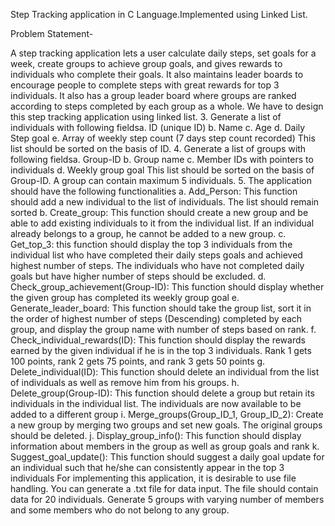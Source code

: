 Step Tracking application in C Language.Implemented using Linked List.

Problem Statement-


A step tracking application lets a user calculate daily steps, set goals for a week, create groups to
achieve group goals, and gives rewards to individuals who complete their goals. It also maintains
leader boards to encourage people to complete steps with great rewards for top 3 individuals. It also
has a group leader board where groups are ranked according to steps completed by each group as a
whole. We have to design this step tracking application using linked list.
3. Generate a list of individuals with following fieldsa. ID (unique ID)
b. Name
c. Age
d. Daily Step goal
e. Array of weekly step count (7 days step count recorded)
This list should be sorted on the basis of ID.
4. Generate a list of groups with following fieldsa. Group-ID
b. Group name
c. Member IDs with pointers to individuals
d. Weekly group goal
This list should be sorted on the basis of Group-ID. A group can contain maximum 5
individuals.
5. The application should have the following functionalities
a. Add_Person: This function should add a new individual to the list of individuals. The
list should remain sorted
b. Create_group: This function should create a new group and be able to add existing
individuals to it from the individual list. If an individual already belongs to a group,
he cannot be added to a new group.
c. Get_top_3: this function should display the top 3 individuals from the individual list
who have completed their daily steps goals and achieved highest number of steps.
The individuals who have not completed daily goals but have higher number of steps
should be excluded.
d. Check_group_achievement(Group-ID): This function should display whether the
given group has completed its weekly group goal
e. Generate_leader_board: This function should take the group list, sort it in the order
of highest number of steps (Descending) completed by each group, and display the
group name with number of steps based on rank.
f. Check_individual_rewards(ID): This function should display the rewards earned by
the given individual if he is in the top 3 individuals. Rank 1 gets 100 points, rank 2
gets 75 points, and rank 3 gets 50 points
g. Delete_individual(ID): This function should delete an individual from the list of
individuals as well as remove him from his groups.
h. Delete_group(Group-ID): This function should delete a group but retain its
individuals in the individual list. The individuals are now available to be added to a
different group
i. Merge_groups(Group_ID_1, Group_ID_2): Create a new group by merging two
groups and set new goals. The original groups should be deleted.
j. Display_group_info(): This function should display information about members in
the group as well as group goals and rank
k. Suggest_goal_update(): This function should suggest a daily goal update for an
individual such that he/she can consistently appear in the top 3 individuals
For implementing this application, it is desirable to use file handling. You can generate a .txt file for
data input. The file should contain data for 20 individuals. Generate 5 groups with varying number of
members and some members who do not belong to any group. 
